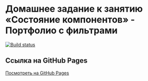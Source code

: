 # Домашнее задание к занятию «Состояние компонентов» - Портфолио с фильтрами


[![Build status](https://ci.appveyor.com/api/projects/status/github/chernikov-frontend/events-state-filter?branch=main&svg=true)](https://ci.appveyor.com/project/chernikov-frontend/events-state-filter)


## Ссылка на GitHub Pages
[Посмотреть на GitHub Pages](https://chernikov-frontend.github.io/events-state-filter/)
